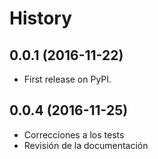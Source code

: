 History
===

0.0.1 (2016-11-22)
------------------

* First release on PyPI.

0.0.4 (2016-11-25)
------------------

* Correcciones a los tests
* Revisión de la documentación
